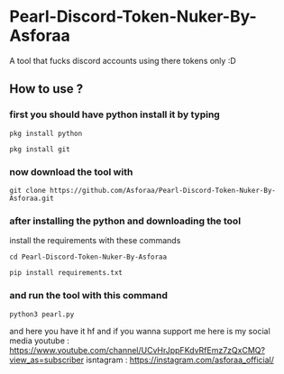 # Pearl-Discord-Token-Nuker-By-Asforaa
A tool that fucks discord accounts using there tokens only :D

## How to use ?

### first you should have python install it by typing
```
pkg install python
```
```
pkg install git
```

### now download the tool with
```
git clone https://github.com/Asforaa/Pearl-Discord-Token-Nuker-By-Asforaa.git
```

### after installing the python and downloading the tool 
install the requirements with these commands
```
cd Pearl-Discord-Token-Nuker-By-Asforaa
```

```
pip install requirements.txt
```

### and run the tool with this command
```
python3 pearl.py
```

and here you have it hf and if you wanna support me here is my social media
youtube : https://www.youtube.com/channel/UCvHrJppFKdvRfEmz7zQxCMQ?view_as=subscriber
isntagram : https://instagram.com/asforaa_official/
